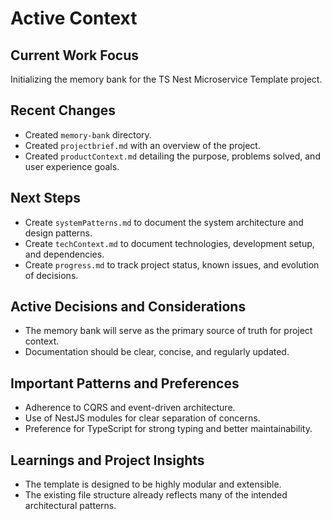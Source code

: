 # Active Context

## Current Work Focus
Initializing the memory bank for the TS Nest Microservice Template project.

## Recent Changes
- Created `memory-bank` directory.
- Created `projectbrief.md` with an overview of the project.
- Created `productContext.md` detailing the purpose, problems solved, and user experience goals.

## Next Steps
- Create `systemPatterns.md` to document the system architecture and design patterns.
- Create `techContext.md` to document technologies, development setup, and dependencies.
- Create `progress.md` to track project status, known issues, and evolution of decisions.

## Active Decisions and Considerations
- The memory bank will serve as the primary source of truth for project context.
- Documentation should be clear, concise, and regularly updated.

## Important Patterns and Preferences
- Adherence to CQRS and event-driven architecture.
- Use of NestJS modules for clear separation of concerns.
- Preference for TypeScript for strong typing and better maintainability.

## Learnings and Project Insights
- The template is designed to be highly modular and extensible.
- The existing file structure already reflects many of the intended architectural patterns.
